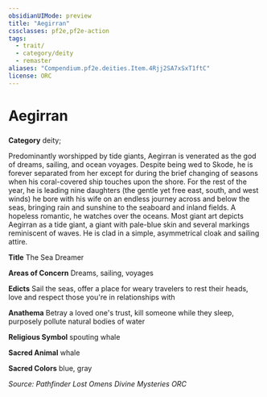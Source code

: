 ```yaml
---
obsidianUIMode: preview
title: "Aegirran"
cssclasses: pf2e,pf2e-action
tags:
  - trait/
  - category/deity
  - remaster
aliases: "Compendium.pf2e.deities.Item.4Rjj2SA7xSxT1ftC"
license: ORC
---
```

# Aegirran

### 

**Category** deity; 




Predominantly worshipped by tide giants, Aegirran is venerated as the god of dreams, sailing, and ocean voyages. Despite being wed to Skode, he is forever separated from her except for during the brief changing of seasons when his coral-covered ship touches upon the shore. For the rest of the year, he is leading nine daughters (the gentle yet free east, south, and west winds) he bore with his wife on an endless journey across and below the seas, bringing rain and sunshine to the seaboard and inland fields. A hopeless romantic, he watches over the oceans. Most giant art depicts Aegirran as a tide giant, a giant with pale-blue skin and several markings reminiscent of waves. He is clad in a simple, asymmetrical cloak and sailing attire.

**Title** The Sea Dreamer

**Areas of Concern** Dreams, sailing, voyages

**Edicts** Sail the seas, offer a place for weary travelers to rest their heads, love and respect those you're in relationships with

**Anathema** Betray a loved one's trust, kill someone while they sleep, purposely pollute natural bodies of water

**Religious Symbol** spouting whale

**Sacred Animal** whale

**Sacred Colors** blue, gray

*Source: Pathfinder Lost Omens Divine Mysteries*
*ORC*